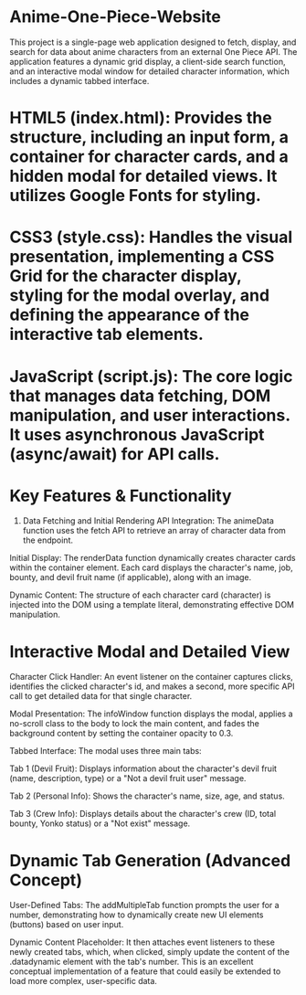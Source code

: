 # Anime-One-Piece-Website
This project is a single-page web application designed to fetch, display, and search for data about anime characters from an external One Piece API. The application features a dynamic grid display, a client-side search function, and an interactive modal window for detailed character information, which includes a dynamic tabbed interface.
# HTML5 (index.html): Provides the structure, including an input form, a container for character cards, and a hidden modal for detailed views. It utilizes Google Fonts for styling.

# CSS3 (style.css): Handles the visual presentation, implementing a CSS Grid for the character display, styling for the modal overlay, and defining the appearance of the interactive tab elements.

# JavaScript (script.js): The core logic that manages data fetching, DOM manipulation, and user interactions. It uses asynchronous JavaScript (async/await) for API calls.

# Key Features & Functionality
1. Data Fetching and Initial Rendering
API Integration: The animeData function uses the fetch API to retrieve an array of character data from the endpoint.

Initial Display: The renderData function dynamically creates character cards within the container element. Each card displays the character's name, job, bounty, and devil fruit name (if applicable), along with an image.

Dynamic Content: The structure of each character card (character) is injected into the DOM using a template literal, demonstrating effective DOM manipulation.

# Interactive Modal and Detailed View
Character Click Handler: An event listener on the container captures clicks, identifies the clicked character's id, and makes a second, more specific API call to get detailed data for that single character.

Modal Presentation: The infoWindow function displays the modal, applies a no-scroll class to the body to lock the main content, and fades the background content by setting the container opacity to 0.3.

Tabbed Interface: The modal uses three main tabs:

Tab 1 (Devil Fruit): Displays information about the character's devil fruit (name, description, type) or a "Not a devil fruit user" message.

Tab 2 (Personal Info): Shows the character's name, size, age, and status.

Tab 3 (Crew Info): Displays details about the character's crew (ID, total bounty, Yonko status) or a "Not exist" message.

# Dynamic Tab Generation (Advanced Concept)
User-Defined Tabs: The addMultipleTab function prompts the user for a number, demonstrating how to dynamically create new UI elements (buttons) based on user input.

Dynamic Content Placeholder: It then attaches event listeners to these newly created tabs, which, when clicked, simply update the content of the .datadynamic element with the tab's number. This is an excellent conceptual implementation of a feature that could easily be extended to load more complex, user-specific data.

